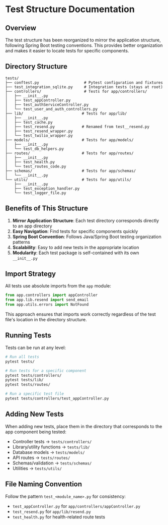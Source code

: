 # Test Structure Documentation

## Overview
The test structure has been reorganized to mirror the application structure, following Spring Boot testing conventions. This provides better organization and makes it easier to locate tests for specific components.

## Directory Structure

```
tests/
├── conftest.py                    # Pytest configuration and fixtures
├── test_integration_sqlite.py     # Integration tests (stays at root)
├── controllers/                   # Tests for app/controllers/
│   ├── __init__.py
│   ├── test_appController.py
│   ├── test_authServiceController.py
│   └── test_user_and_auth_controllers.py
├── lib/                          # Tests for app/lib/
│   ├── __init__.py
│   ├── test_cache.py
│   ├── test_resend.py            # Renamed from test__resend.py
│   ├── test_resend_wrapper.py
│   └── test_twilio_wrapper.py
├── models/                       # Tests for app/models/
│   ├── __init__.py
│   └── test_db_helpers.py
├── routes/                       # Tests for app/routes/
│   ├── __init__.py
│   ├── test_health.py
│   └── test_routes_code.py
├── schemas/                      # Tests for app/schemas/
│   └── __init__.py
└── utils/                        # Tests for app/utils/
    ├── __init__.py
    ├── test_exception_handler.py
    └── test_logger_file.py
```

## Benefits of This Structure

1. **Mirror Application Structure**: Each test directory corresponds directly to an app directory
2. **Easy Navigation**: Find tests for specific components quickly
3. **Spring Boot Convention**: Follows Java/Spring Boot testing organization patterns
4. **Scalability**: Easy to add new tests in the appropriate location
5. **Modularity**: Each test package is self-contained with its own `__init__.py`

## Import Strategy

All tests use absolute imports from the `app` module:
```python
from app.controllers import appController
from app.lib.resend import send_email
from app.utils.errors import NotFound
```

This approach ensures that imports work correctly regardless of the test file's location in the directory structure.

## Running Tests

Tests can be run at any level:
```bash
# Run all tests
pytest tests/

# Run tests for a specific component
pytest tests/controllers/
pytest tests/lib/
pytest tests/routes/

# Run a specific test file
pytest tests/controllers/test_appController.py
```

## Adding New Tests

When adding new tests, place them in the directory that corresponds to the app component being tested:

- Controller tests → `tests/controllers/`
- Library/utility functions → `tests/lib/`
- Database models → `tests/models/`
- API routes → `tests/routes/`
- Schemas/validation → `tests/schemas/`
- Utilities → `tests/utils/`

## File Naming Convention

Follow the pattern `test_<module_name>.py` for consistency:
- `test_appController.py` for `app/controllers/appController.py`
- `test_resend.py` for `app/lib/resend.py`
- `test_health.py` for health-related route tests